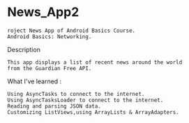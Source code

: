 # News_App2

    roject News App of Android Basics Course.
    Android Basics: Networking.

Description

    This app displays a list of recent news around the world
    from the Guardian Free API.

What I've learned :

    Using AsyncTasks to connect to the internet.
    Using AsyncTasksLoader to connect to the internet.
    Reading and parsing JSON data.
    Customizing ListViews,using ArrayLists & ArrayAdapters.
  

